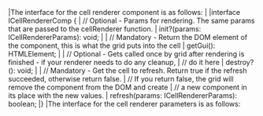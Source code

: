 <framework-specific-section frameworks="javascript">
|The interface for the cell renderer component is as follows:
|
</framework-specific-section>

<framework-specific-section frameworks="javascript">
<snippet transform={false} language="ts">
|interface ICellRendererComp {
|    // Optional - Params for rendering. The same params that are passed to the cellRenderer function.
|    init?(params: ICellRendererParams): void;
|
|    // Mandatory - Return the DOM element of the component, this is what the grid puts into the cell
|    getGui(): HTMLElement;
|
|    // Optional - Gets called once by grid after rendering is finished - if your renderer needs to do any cleanup,
|    // do it here
|    destroy?(): void;
|
|    // Mandatory - Get the cell to refresh. Return true if the refresh succeeded, otherwise return false.
|    // If you return false, the grid will remove the component from the DOM and create
|    // a new component in its place with the new values.
|    refresh(params: ICellRendererParams): boolean;
|}
</snippet>
</framework-specific-section>

<framework-specific-section frameworks="javascript">
|The interface for the cell renderer parameters is as follows:
</framework-specific-section>

